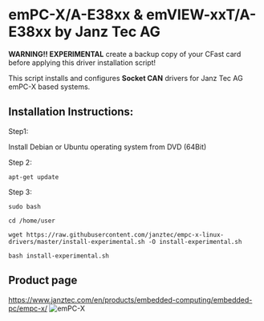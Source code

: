 # emPC-X/A-E38xx & emVIEW-xxT/A-E38xx by Janz Tec AG

**WARNING!! EXPERIMENTAL**
create a backup copy of your CFast card before applying this driver installation script!

This script installs and configures **Socket CAN** drivers for Janz Tec AG emPC-X based systems. 

## Installation Instructions:

Step1:

Install Debian or Ubuntu operating system from DVD (64Bit)

Step 2:
```
apt-get update
```

Step 3:
```
sudo bash

cd /home/user

wget https://raw.githubusercontent.com/janztec/empc-x-linux-drivers/master/install-experimental.sh -O install-experimental.sh

bash install-experimental.sh
```

## Product page
https://www.janztec.com/en/products/embedded-computing/embedded-pc/empc-x/
![emPC-X](https://www.janztec.com/fileadmin/user_upload/Produkte/embedded/emPC-X/janztec_produkte_embedded_empc_x_front.jpg)

